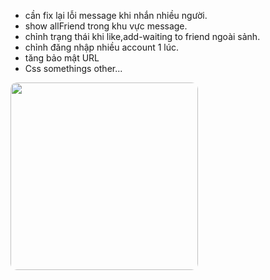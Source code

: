 - cần fix lại lỗi message khi nhắn nhiều người.
- show allFriend trong khu vực message.
- chỉnh trạng thái khi like,add-waiting to friend ngoài sảnh.
- chỉnh đăng nhập nhiều account 1 lúc.
- tăng bảo mật URL
- Css somethings other...
  
<img style="width:300px;border-radius:10px;" src="https://24hstore.vn/upload_images/images/2019/11/14/anh-gif-2-min.gif">
